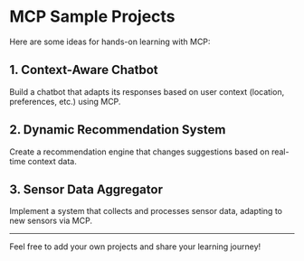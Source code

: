 # MCP Sample Projects

Here are some ideas for hands-on learning with MCP:

## 1. Context-Aware Chatbot
Build a chatbot that adapts its responses based on user context (location, preferences, etc.) using MCP.

## 2. Dynamic Recommendation System
Create a recommendation engine that changes suggestions based on real-time context data.

## 3. Sensor Data Aggregator
Implement a system that collects and processes sensor data, adapting to new sensors via MCP.

---

Feel free to add your own projects and share your learning journey!
